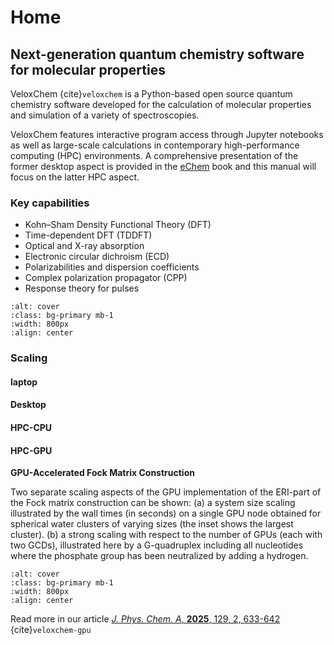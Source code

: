 # Home

## Next-generation quantum chemistry software for molecular properties

VeloxChem {cite}`veloxchem` is a Python-based open source quantum chemistry software developed for the calculation of molecular properties and simulation of a variety of spectroscopies.

VeloxChem features interactive program access through Jupyter notebooks as well as large-scale calculations in contemporary high-performance computing (HPC) environments. A comprehensive presentation of the former desktop aspect is provided in the [eChem](https://kthpanor.github.io/echem) book and this manual will focus on the latter HPC aspect.

### Key capabilities

- Kohn–Sham Density Functional Theory (DFT)
- Time-dependent DFT (TDDFT)
- Optical and X-ray absorption
- Electronic circular dichroism (ECD)
- Polarizabilities and dispersion coefficients
- Complex polarization propagator (CPP)
- Response theory for pulses

```{image} ../images/swedish_moebius.jpg
:alt: cover
:class: bg-primary mb-1
:width: 800px
:align: center
```

### Scaling
#### laptop
#### Desktop
#### HPC-CPU
#### HPC-GPU
**GPU-Accelerated Fock Matrix Construction**

Two separate scaling aspects of the GPU implementation of the ERI-part of the Fock matrix construction can be shown: (a) a system size scaling illustrated by the wall times (in seconds) on a single GPU node obtained for spherical water clusters of varying sizes (the inset shows the largest cluster). (b) a strong scaling with respect to the number of GPUs (each with two GCDs), illustrated here by a G-quadruplex including all nucleotides where the phosphate group has been neutralized by adding a hydrogen.
```{image} ../images/hpc-gpu-scaling.jpeg
:alt: cover
:class: bg-primary mb-1
:width: 800px
:align: center
```
Read more in our article [*J. Phys. Chem. A*, **2025**, 129, 2, 633-642](https://doi.org/10.1021/acs.jpca.4c07510) {cite}`veloxchem-gpu`